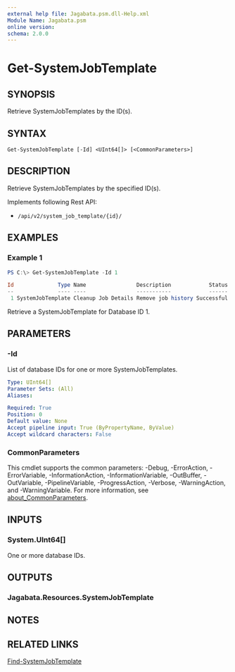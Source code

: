 ```yaml
---
external help file: Jagabata.psm.dll-Help.xml
Module Name: Jagabata.psm
online version:
schema: 2.0.0
---
```


# Get-SystemJobTemplate

## SYNOPSIS
Retrieve SystemJobTemplates by the ID(s).

## SYNTAX

```
Get-SystemJobTemplate [-Id] <UInt64[]> [<CommonParameters>]
```

## DESCRIPTION
Retrieve SystemJobTemplates by the specified ID(s).

Implements following Rest API:  
- `/api/v2/system_job_template/{id}/`

## EXAMPLES

### Example 1
```powershell
PS C:\> Get-SystemJobTemplate -Id 1

Id              Type Name                Description            Status Modified            LastJobRun          NextJobRun          Options Note
--              ---- ----                -----------            ------ --------            ----------          ----------          ------- ----
 1 SystemJobTemplate Cleanup Job Details Remove job history Successful 2023/11/04 16:19:08 2024/07/28 16:19:34 2024/08/11 16:19:08         {[JobType, cleanup_jobs]}
```

Retrieve a SystemJobTemplate for Database ID 1.

## PARAMETERS

### -Id
List of database IDs for one or more SystemJobTemplates.

```yaml
Type: UInt64[]
Parameter Sets: (All)
Aliases:

Required: True
Position: 0
Default value: None
Accept pipeline input: True (ByPropertyName, ByValue)
Accept wildcard characters: False
```

### CommonParameters
This cmdlet supports the common parameters: -Debug, -ErrorAction, -ErrorVariable, -InformationAction, -InformationVariable, -OutBuffer, -OutVariable, -PipelineVariable, -ProgressAction, -Verbose, -WarningAction, and -WarningVariable. For more information, see [about_CommonParameters](http://go.microsoft.com/fwlink/?LinkID=113216).

## INPUTS

### System.UInt64[]
One or more database IDs.

## OUTPUTS

### Jagabata.Resources.SystemJobTemplate
## NOTES

## RELATED LINKS

[Find-SystemJobTemplate](Find-SystemJobTemplate.md)

